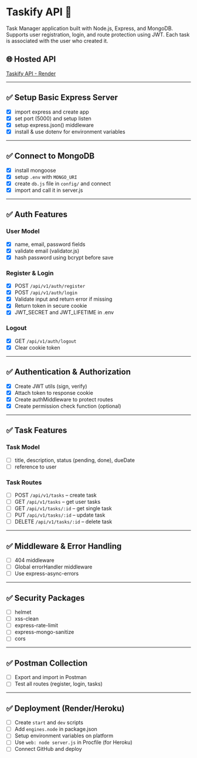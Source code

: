 # Taskify API 📝

Task Manager application built with Node.js, Express, and MongoDB. Supports user registration, login, and route protection using JWT. Each task is associated with the user who created it.

## 🌐 Hosted API

[Taskify API - Render](https://your-api-url-here.com/) <!-- Change to your deployed link -->

---

## ✅ Setup Basic Express Server

- [x] import express and create app
- [x] set port (5000) and setup listen
- [x] setup express.json() middleware
- [x] install & use dotenv for environment variables

---

## ✅ Connect to MongoDB

- [x] install mongoose
- [x] setup `.env` with `MONGO_URI`
- [x] create `db.js` file in `config/` and connect
- [x] import and call it in server.js

---

## ✅ Auth Features

### User Model

- [x] name, email, password fields
- [x] validate email (validator.js)
- [x] hash password using bcrypt before save

### Register & Login

- [x] POST `/api/v1/auth/register`
- [x] POST `/api/v1/auth/login`
- [x] Validate input and return error if missing
- [x] Return token in secure cookie
- [x] JWT_SECRET and JWT_LIFETIME in .env

### Logout

- [x] GET `/api/v1/auth/logout`
- [x] Clear cookie token

---

## ✅ Authentication & Authorization

- [x] Create JWT utils (sign, verify)
- [x] Attach token to response cookie
- [x] Create authMiddleware to protect routes
- [x] Create permission check function (optional)

---

## ✅ Task Features

### Task Model

- [ ] title, description, status (pending, done), dueDate
- [ ] reference to user

### Task Routes

- [ ] POST `/api/v1/tasks` – create task
- [ ] GET `/api/v1/tasks` – get user tasks
- [ ] GET `/api/v1/tasks/:id` – get single task
- [ ] PUT `/api/v1/tasks/:id` – update task
- [ ] DELETE `/api/v1/tasks/:id` – delete task

---

## ✅ Middleware & Error Handling

- [ ] 404 middleware
- [ ] Global errorHandler middleware
- [ ] Use express-async-errors

---

## ✅ Security Packages

- [ ] helmet
- [ ] xss-clean
- [ ] express-rate-limit
- [ ] express-mongo-sanitize
- [ ] cors

---

## ✅ Postman Collection

- [ ] Export and import in Postman
- [ ] Test all routes (register, login, tasks)

---

## ✅ Deployment (Render/Heroku)

- [ ] Create `start` and `dev` scripts
- [ ] Add `engines.node` in package.json
- [ ] Setup environment variables on platform
- [ ] Use `web: node server.js` in Procfile (for Heroku)
- [ ] Connect GitHub and deploy
